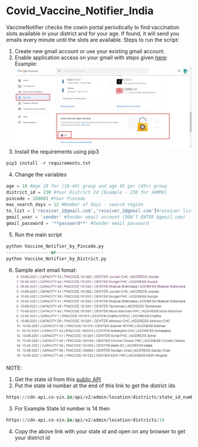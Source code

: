 # Covid_Vaccine_Notifier_India
VaccineNotifier checks the cowin portal periodically to find vaccination slots available in your district and for your age. If found, it will send you emails every minute until the slots are available.
Steps to run the script:
1. Create new gmail account or use your existing gmail account.
2. Enable application access on your gmail with steps given [here](https://support.google.com/accounts/answer/185833?p=InvalidSecondFactor&visit_id=637554658548216477-2576856839&rd=1):\
Example:
![alt text](https://github.com/shlsharma/Covid_Vaccine_Notifier_India/blob/main/Images/less_secure_app_access.png)
3. Install the requirements using pip3
```python
pip3 install -r requirements.txt
```
4. Change the variables
```python
age = 18 #Age 18 for (18-44) group and age 45 gor (45+) group
district_id = 230 #Your District Id [Example - 230 for JAMMU]
pincode = 180001 #Your Pincode
max_search_days = 12 #Number of days - search region
to_list = ['receiver_1@gmail.com','receiver_2@gmail.com']#receiver list
gmail_user = 'sender' #Sender email account (DON'T ENTER @gmail.com)
gmail_password = '**password**' #Sender email password 
```
5. Run the main script
```python
python Vaccine_Notifier_by_Pincode.py
-----------------or------------------
python Vaccine_Notifier_by_District.py
```
6. Sample alert email fomat:\
![alt_text](https://github.com/shlsharma/Covid_Vaccine_Notifier_India/blob/main/Images/email.jpg)

NOTE:
1. Get the state id from this [public API](https://cdn-api.co-vin.in/api/v2/admin/location/states)
2. Put the state id number at the end of this link to get the district ids
```python
https://cdn-api.co-vin.in/api/v2/admin/location/districts/state_id_number
```
3. For Example State Id number is 14 then 
```python
https://cdn-api.co-vin.in/api/v2/admin/location/districts/14
```
4. Copy the above link with your state id and open on any browser to get your district id

